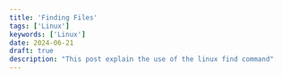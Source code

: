 ```yaml
---
title: 'Finding Files'
tags: ['Linux']
keywords: ['Linux']
date: 2024-06-21
draft: true
description: "This post explain the use of the linux find command"
---
```


